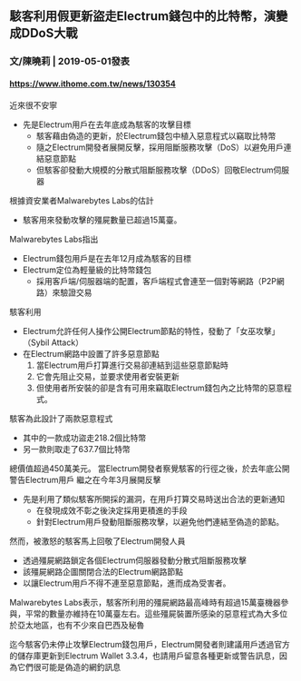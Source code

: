 ## 駭客利用假更新盜走Electrum錢包中的比特幣，演變成DDoS大戰
### 文/陳曉莉 | 2019-05-01發表
#### https://www.ithome.com.tw/news/130354


近來很不安寧
- 先是Electrum用戶在去年底成為駭客的攻擊目標
  - 駭客藉由偽造的更新，於Electrum錢包中植入惡意程式以竊取比特幣
  - 隨之Electrum開發者展開反擊，採用阻斷服務攻擊（DoS）以避免用戶連結惡意節點
  - 但駭客卻發動大規模的分散式阻斷服務攻擊（DDoS）回敬Electrum伺服器
  
根據資安業者Malwarebytes Labs的估計
- 駭客用來發動攻擊的殭屍數量已超過15萬臺。

Malwarebytes Labs指出
- Electrum錢包用戶是在去年12月成為駭客的目標
- Electrum定位為輕量級的比特幣錢包
  - 採用客戶端/伺服器端的配置，客戶端程式會連至一個對等網路（P2P網路）來驗證交易

駭客利用
- Electrum允許任何人操作公開Electrum節點的特性，發動了「女巫攻擊」（Sybil Attack）
- 在Electrum網路中設置了許多惡意節點
  1. 當Electrum用戶打算進行交易卻連結到這些惡意節點時
  2. 它會先阻止交易，並要求使用者安裝更新
  3. 但使用者所安裝的卻是含有可用來竊取Electrum錢包內之比特幣的惡意程式。

駭客為此設計了兩款惡意程式
- 其中的一款成功盜走218.2個比特幣
- 另一款則取走了637.7個比特幣

總價值超過450萬美元。
當Electrum開發者察覺駭客的行徑之後，於去年底公開警告Electrum用戶
繼之在今年3月展開反擊
- 先是利用了類似駭客所開採的漏洞，在用戶打算交易時送出合法的更新通知
  - 在發現成效不彰之後決定採用更積進的手段
  - 針對Electrum用戶發動阻斷服務攻擊，以避免他們連結至偽造的節點。

然而，被激怒的駭客馬上回敬了Electrum開發人員
- 透過殭屍網路鎖定各個Electrum伺服器發動分散式阻斷服務攻擊
- 該殭屍網路企圖關閉合法的Electrum網路節點
 - 以讓Electrum用戶不得不連至惡意節點，進而成為受害者。

Malwarebytes Labs表示，駭客所利用的殭屍網路最高峰時有超過15萬臺機器參與，平常的數量亦維持在10萬臺左右。這些殭屍裝置所感染的惡意程式為大多位於亞太地區，也有不少來自巴西及秘魯  

迄今駭客仍未停止攻擊Electrum錢包用戶，Electrum開發者則建議用戶透過官方的儲存庫更新到Electrum Wallet 3.3.4，也請用戶留意各種更新或警告訊息，因為它們很可能是偽造的網釣訊息  
